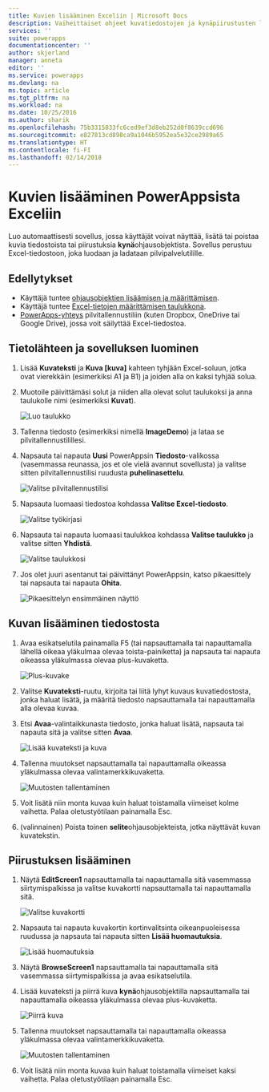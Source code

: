 ```yaml
---
title: Kuvien lisääminen Exceliin | Microsoft Docs
description: Vaiheittaiset ohjeet kuvatiedostojen ja kynäpiirustusten lisäämiseen Exceliin pilvipalvelutilillä
services: ''
suite: powerapps
documentationcenter: ''
author: skjerland
manager: anneta
editor: ''
ms.service: powerapps
ms.devlang: na
ms.topic: article
ms.tgt_pltfrm: na
ms.workload: na
ms.date: 10/25/2016
ms.author: sharik
ms.openlocfilehash: 75b3315833fc6ced9ef3d8eb252d0f8639ccd696
ms.sourcegitcommit: e827813cd898ca9a1046b5952ea5e32ce2989a65
ms.translationtype: HT
ms.contentlocale: fi-FI
ms.lasthandoff: 02/14/2018
---
```

# <a name="add-images-to-excel-from-powerapps"></a>Kuvien lisääminen PowerAppsista Exceliin
Luo automaattisesti sovellus, jossa käyttäjät voivat näyttää, lisätä tai poistaa kuvia tiedostoista tai piirustuksia **kynä**ohjausobjektista. Sovellus perustuu Excel-tiedostoon, joka luodaan ja ladataan pilvipalvelutilille.

## <a name="prerequisites"></a>Edellytykset

* Käyttäjä tuntee [ohjausobjektien lisäämisen ja määrittämisen](add-configure-controls.md).
* Käyttäjä tuntee [Excel-tietojen määrittämisen taulukkona](https://support.office.com/article/Format-an-Excel-table-6789619F-C889-495C-99C2-2F971C0E2370?ui=en-US&rs=en-US&ad=US).
* [PowerApps-yhteys](add-data-connection.md) pilvitallennustiliin (kuten Dropbox, OneDrive tai Google Drive), jossa voit säilyttää Excel-tiedostoa.

## <a name="create-the-data-source-and-the-app"></a>Tietolähteen ja sovelluksen luominen
1. Lisää **Kuvateksti** ja **Kuva [kuva]** kahteen tyhjään Excel-soluun, jotka ovat vierekkäin (esimerkiksi A1 ja B1) ja joiden alla on kaksi tyhjää solua.
2. Muotoile päivittämäsi solut ja niiden alla olevat solut taulukoksi ja anna taulukolle nimi (esimerkiksi **Kuvat**).
   
    ![Luo taulukko](./media/add-images-to-excel/create-table.png)
3. Tallenna tiedosto (esimerkiksi nimellä **ImageDemo**) ja lataa se pilvitallennustilillesi.
4. Napsauta tai napauta **Uusi** PowerAppsin **Tiedosto**-valikossa (vasemmassa reunassa, jos et ole vielä avannut sovellusta) ja valitse sitten pilvitallennustilisi ruudusta **puhelinasettelu**.
   
    ![Valitse pilvitallennustilisi](./media/add-images-to-excel/select-account.png)
5. Napsauta luomaasi tiedostoa kohdassa **Valitse Excel-tiedosto**.
   
    ![Valitse työkirjasi](./media/add-images-to-excel/select-workbook.png)
6. Napsauta tai napauta luomaasi taulukkoa kohdassa **Valitse taulukko** ja valitse sitten **Yhdistä**.
   
    ![Valitse taulukkosi](./media/add-images-to-excel/select-table.png)
7. Jos olet juuri asentanut tai päivittänyt PowerAppsin, katso pikaesittely tai napsauta tai napauta **Ohita**.
   
    ![Pikaesittelyn ensimmäinen näyttö](./media/add-images-to-excel/quick-tour.png)

## <a name="add-an-image-from-a-file"></a>Kuvan lisääminen tiedostosta
1. Avaa esikatselutila painamalla F5 (tai napsauttamalla tai napauttamalla lähellä oikeaa yläkulmaa olevaa toista-painiketta) ja napsauta tai napauta oikeassa yläkulmassa olevaa plus-kuvaketta.
   
    ![Plus-kuvake](./media/add-images-to-excel/plus-icon.png)
2. Valitse **Kuvateksti**-ruutu, kirjoita tai liitä lyhyt kuvaus kuvatiedostosta, jonka haluat lisätä, ja määritä tiedosto napsauttamalla tai napauttamalla alla olevaa kuvaa.
3. Etsi **Avaa**-valintaikkunasta tiedosto, jonka haluat lisätä, napsauta tai napauta sitä ja valitse sitten **Avaa**.
   
    ![Lisää kuvateksti ja kuva](./media/add-images-to-excel/add-image.png)
4. Tallenna muutokset napsauttamalla tai napauttamalla oikeassa yläkulmassa olevaa valintamerkkikuvaketta.
   
    ![Muutosten tallentaminen](./media/add-images-to-excel/checkmark-icon.png)
5. Voit lisätä niin monta kuvaa kuin haluat toistamalla viimeiset kolme vaihetta. Palaa oletustyötilaan painamalla Esc.
6. (valinnainen) Poista toinen **selite**ohjausobjekteista, jotka näyttävät kuvan kuvatekstin.

## <a name="add-a-drawing"></a>Piirustuksen lisääminen
1. Näytä **EditScreen1** napsauttamalla tai napauttamalla sitä vasemmassa siirtymispalkissa ja valitse kuvakortti napsauttamalla tai napauttamalla sitä.
   
    ![Valitse kuvakortti](./media/add-images-to-excel/select-card.png)
2. Napsauta tai napauta kuvakortin kortinvalitsinta oikeanpuoleisessa ruudussa ja napsauta tai napauta sitten **Lisää huomautuksia**.
   
    ![Lisää huomautuksia](./media/add-images-to-excel/add-notes.png)
3. Näytä **BrowseScreen1** napsauttamalla tai napauttamalla sitä vasemmassa siirtymispalkissa ja avaa esikatselutila.
4. Lisää kuvateksti ja piirrä kuva **kynä**ohjausobjektilla napsauttamalla tai napauttamalla oikeassa yläkulmassa olevaa plus-kuvaketta.
   
    ![Piirrä kuva](./media/add-images-to-excel/draw-picture.png)
5. Tallenna muutokset napsauttamalla tai napauttamalla oikeassa yläkulmassa olevaa valintamerkkikuvaketta.
   
    ![Muutosten tallentaminen](./media/add-images-to-excel/checkmark-icon.png)
6. Voit lisätä niin monta kuvaa kuin haluat toistamalla viimeiset kaksi vaihetta. Palaa oletustyötilaan painamalla Esc.

